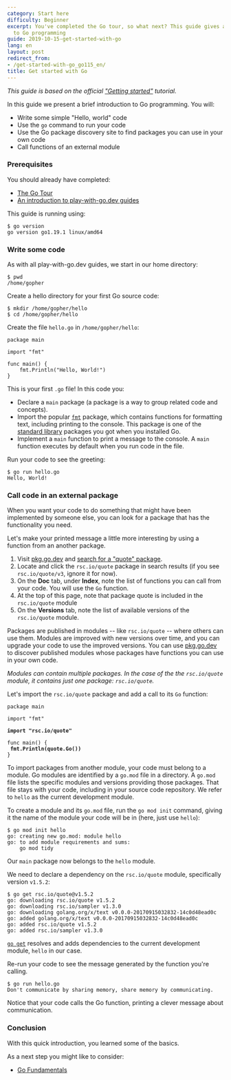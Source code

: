 ```yaml
---
category: Start here
difficulty: Beginner
excerpt: You've completed the Go tour, so what next? This guide gives a brief introduction
  to Go programming
guide: 2019-10-15-get-started-with-go
lang: en
layout: post
redirect_from:
- /get-started-with-go_go115_en/
title: Get started with Go
---
```


_This guide is based on the official ["Getting started"](https://golang.org/doc/tutorial/getting-started.html)
tutorial._

In this guide we present a brief introduction to Go programming. You will:

* Write some simple "Hello, world" code
* Use the `go` command to run your code
* Use the Go package discovery site to find packages you can use in your own code
* Call functions of an external module

### Prerequisites

You should already have completed:

* [The Go Tour](https://tour.golang.org/)
* [An introduction to play-with-go.dev guides](/intro-to-play-with-go-dev_go119_en/)

This guide is running using:

<pre data-command-src="Z28gdmVyc2lvbgo="><code class="language-.term1">$ go version
go version go1.19.1 linux/amd64
</code></pre>

### Write some code

As with all play-with-go.dev guides, we start in our home directory:

<pre data-command-src="cHdkCg=="><code class="language-.term1">$ pwd
/home/gopher
</code></pre>

Create a hello directory for your first Go source code:

<pre data-command-src="bWtkaXIgL2hvbWUvZ29waGVyL2hlbGxvCmNkIC9ob21lL2dvcGhlci9oZWxsbwo="><code class="language-.term1">$ mkdir /home/gopher/hello
$ cd /home/gopher/hello
</code></pre>

Create the file `hello.go` in `/home/gopher/hello`:

<pre data-upload-path="L2hvbWUvZ29waGVyL2hlbGxv" data-upload-src="aGVsbG8uZ28=:cGFja2FnZSBtYWluCgppbXBvcnQgImZtdCIKCmZ1bmMgbWFpbigpIHsKCWZtdC5QcmludGxuKCJIZWxsbywgV29ybGQhIikKfQo=" data-upload-term=".term1"><code class="language-go">package main

import &#34;fmt&#34;

func main() &#123;
	fmt.Println(&#34;Hello, World!&#34;)
&#125;
</code></pre>

This is your first `.go` file! In this code you:

* Declare a `main` package (a package is a way to group related code and concepts).
* Import the popular [`fmt`](https://golang.org/pkg/fmt/) package, which contains functions for formatting text,
  including printing to the console. This package is one of the [standard library](https://golang.org/pkg/) packages you
  got when you installed Go.
* Implement a `main` function to print a message to the console. A `main` function executes by default when you run code
  in the file.

Run your code to see the greeting:

<pre data-command-src="Z28gcnVuIGhlbGxvLmdvCg=="><code class="language-.term1">$ go run hello.go
Hello, World!
</code></pre>

### Call code in an external package

When you want your code to do something that might have been implemented by someone else, you can look for a package
that has the functionality you need.

Let's make your printed message a little more interesting by using a function from an another package.

1. Visit [pkg.go.dev](https://pkg.go.dev) and [search for a "quote" package](https://pkg.go.dev/search?q=quote).
1. Locate and click the `rsc.io/quote` package in search results (if you see `rsc.io/quote/v3`, ignore it for now).
1. On the **Doc** tab, under **Index**, note the list of functions you can call from your code. You will use the `Go`
   function.
1. At the top of this page, note that package quote is included in the `rsc.io/quote` module
1. On the **Versions** tab, note the list of available versions of the `rsc.io/quote` module.

Packages are published in modules -- like `rsc.io/quote` -- where others can use them. Modules are improved with new
versions over time, and you can upgrade your code to use the improved versions. You can use
[pkg.go.dev](https://pkg.go.dev) to discover published modules whose packages have functions you can use in your own
code.

_Modules can contain multiple packages. In the case of the the `rsc.io/quote` module, it contains just one package:
`rsc.io/quote`._

Let's import the `rsc.io/quote` package and add a call to its `Go` function:

<pre data-upload-path="L2hvbWUvZ29waGVyL2hlbGxv" data-upload-src="aGVsbG8uZ28=:cGFja2FnZSBtYWluCgppbXBvcnQgImZtdCIKCmltcG9ydCAicnNjLmlvL3F1b3RlIgoKZnVuYyBtYWluKCkgewoJZm10LlByaW50bG4ocXVvdGUuR28oKSkKfQo=" data-upload-term=".term1"><code class="language-go">package main

import &#34;fmt&#34;

<b>import &#34;rsc.io/quote&#34;</b>
<b></b>
func main() &#123;
<b>	fmt.Println(quote.Go())</b>
&#125;
</code></pre>

To import packages from another module, your code must belong to a module. Go modules are identified by a `go.mod` file
in a directory. A `go.mod` file lists the specific modules and versions providing those packages. That file stays with
your code, including in your source code repository. We refer to `hello` as the current development
module.

To create a module and its `go.mod` file, run the `go mod init` command, giving it the name of the module your
code will be in (here, just use `hello`):

<pre data-command-src="Z28gbW9kIGluaXQgaGVsbG8K"><code class="language-.term1">$ go mod init hello
go: creating new go.mod: module hello
go: to add module requirements and sums:
	go mod tidy
</code></pre>

Our `main` package now belongs to the `hello` module.

We need to declare a dependency on the `rsc.io/quote` module, specifically version `v1.5.2`:

<pre data-command-src="Z28gZ2V0IHJzYy5pby9xdW90ZUB2MS41LjIK"><code class="language-.term1">$ go get rsc.io/quote@v1.5.2
go: downloading rsc.io/quote v1.5.2
go: downloading rsc.io/sampler v1.3.0
go: downloading golang.org/x/text v0.0.0-20170915032832-14c0d48ead0c
go: added golang.org/x/text v0.0.0-20170915032832-14c0d48ead0c
go: added rsc.io/quote v1.5.2
go: added rsc.io/sampler v1.3.0
</code></pre>

[`go get`](https://golang.org/cmd/go/#hdr-Add_dependencies_to_current_module_and_install_them) resolves and adds
dependencies to the current development module, `hello` in our case.

Re-run your code to see the message generated by the function you're calling.

<pre data-command-src="Z28gcnVuIGhlbGxvLmdvCg=="><code class="language-.term1">$ go run hello.go
Don&#39;t communicate by sharing memory, share memory by communicating.
</code></pre>

Notice that your code calls the Go function, printing a clever message about communication.

### Conclusion

With this quick introduction, you learned some of the basics.

As a next step you might like to consider:

* [Go Fundamentals](/go-fundamentals_go119_en)

<script>let pageGuide="2019-10-15-get-started-with-go"; let pageLanguage="en"; let pageScenario="go119";</script>
